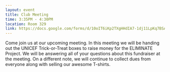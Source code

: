 ```yaml
---
layout: event
title: Club Meeting
time: 3:35PM - 4:30PM
location: Room 329
link: https://docs.google.com/forms/d/10oIT6iKp2TXgHHdIA7-1dj11LpKq7BSAtGzeHQDhi70/viewform
---
```

Come join us at our upcoming meeting. In this meeting we will be handing out the UNICEF Trick-or-Treat boxes to raise money for the ELIMINATE Project. We will be answering all of your questions about this fundraiser at the meeting.  On a different note, we will continue to collect dues from everyone along with selling our awesome T-shirts.
